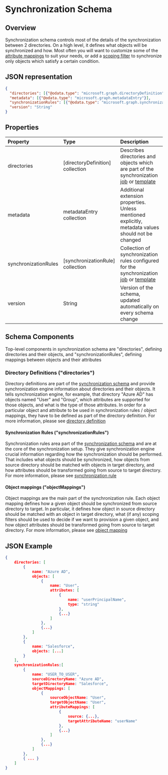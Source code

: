 # Synchronization Schema

## Overview

Synchronization schema controls most of the details of the synchronization between 2 directories. On a high level, it defines what objects will be synchronized and how. Most often you will want to customize some of the [attribute mappings](synchronization-attributeMapping.md) to suit your needs, or add a [scoping filter](synchronization-scopingFilter,md) to synchronize only objects which satisfy a certain condition.

## JSON representation

```json
{
  "directories": [{"@odata.type": "microsoft.graph.directoryDefinition"}],
  "metadata": [{"@odata.type": "microsoft.graph.metadataEntry"}],
  "synchronizationRules": [{"@odata.type": "microsoft.graph.synchronizationRule"}],
  "version": "String"
}
```

## Properties

| Property      | Type      | Description    |
|:--------------|:----------|:---------------|
|directories            |[directoryDefinition] collection   |Describes directories and objects which are part of the synchronization [job](#synchronization-job.md) or [template](#synchronization-template.md) |
|metadata               |metadataEntry collection           |Additional extension properties. Unless mentioned explicitly, metadata values should not be changed|
|synchronizationRules   |[synchronizationRule] collection   |Collection of synchronization rules configured for the synchronization [job](#synchronization-job.md) or [template](#synchronization-template.md) |
|version                |String                             |Version of the schema, updated automatically on every schema change|

## Schema Components

Top-level components in synchronization schema are "directories", defining directories and their objects, and "synchronizationRules", defining mappings between objects and their attributes

### Directory Definitions ("directories")

Directory definitions are part of the [synchronization schema](synchronization-schema-overview.md) and provide synchronization engine information about directories and their objects. It tells synchronization engine, for example, that directory "Azure AD" has objects named "User" and "Group", which attributes are supported for those objects, and what is the type of those attributes. In order for a particular object and attribute to be used in synchronization rules / object mappings, they have to be defined as part of the directory definition. For more information, please see [directory definition](synchronization-directoryDefinition.md)

#### Synchronization Rules ("synchronizationRules")

Synchronization rules area part of the [synchronization schema](synchronization-schema-overview.md) and are at the core of the synchronization setup. They give synchronization engine crucial information regarding how the synchronization should be performed. That includes what objects should be synchronized, how objects from source directory should be matched with objects in target directory, and how attributes should be transformed going from source to target directory. For more information, please see [synchronization rule](synchronization-rule.md)

#### Object mappings ("objectMappings")

Object mappings are the main part of the synchronization rule. Each object mapping defines how a given object should be synchronized from source directory to target. In particular, it defines how object in source directory should be matched with an object in target directory, what (if any) scoping filters should be used to decide if we want to provision a given object, and how object attributes should be transformed going from source to target directory. For more information, please see [object mapping](synchronization-objectMapping.md)


## JSON Example

```json
{
    directories: [
        {
            name: "Azure AD",
            objects: [
                {
                    name: "User",
                    attributes: [
                        {
                            name: "userPrincipalName",
                            type: "string"
                        },
                        {...}
                    ]
                },
                {...}
            ]
        },
        {
            name: "Salesforce",
            objects: [...]
        }
    ],
    synchronizationRules:[
        {
            name: "USER_TO_USER",
            sourceDirectoryName: "Azure AD",
            targetDirectoryName: "Salesforce",
            objectMappings: [
                {
                    sourceObjectName: "User",
                    targetObjectName: "User",
                    attributeMappings: [
                        {
                            source: {...},
                            targetAttributeName: "userName"
                        },
                        {...}
                    ]
                },
                {...}
            ]
        },
        { ... }
    ]
}
```